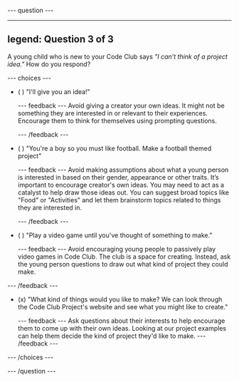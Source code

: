 
--- question ---

---
legend: Question 3 of 3
---

A young child who is new to your Code Club says *"I can’t think of a project idea."* How do you respond?

--- choices ---

- ( ) "I'll give you an idea!"


  --- feedback ---
Avoid giving a creator your own ideas. It might not be something they are interested in or relevant to their experiences. Encourage them to think for themselves using prompting questions.

  --- /feedback ---

- ( ) "You're a boy so you must like football. Make a football themed project"


  --- feedback ---
Avoid making assumptions about what a young person is interested in based on their gender, appearance or other traits. It’s important to encourage creator's own ideas. You may need to act as a catalyst to help draw those ideas out. You can suggest broad topics like "Food" or "Activities" and let them brainstorm topics related to things they are interested in.

  --- /feedback ---

- ( ) "Play a video game until you've thought of something to make."


  --- feedback ---
Avoid encouraging young people to passively play video games in Code Club. The club is a space for creating. Instead, ask the young person questions to draw out what kind of project they could make.

--- /feedback ---

- (x) "What kind of things would you like to make? We can look through the Code Club Project's website and see what you might like to create."


  --- feedback ---
Ask questions about their interests to help encourage them to come up with their own ideas. Looking at our project examples can help them decide the kind of project they'd like to make.
  --- /feedback ---


--- /choices ---

--- /question ---
